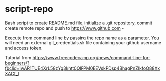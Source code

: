 # script-repo

Bash script to create README.md file, initialize a .git repository, commit create remote repo and push to https://www.github.com - 

Execute from command line by passing the repo name as a parameter.
You will need an external git_credentials.sh file containing your github username and access token.

Tutorial from https://www.freecodecamp.org/news/command-line-for-beginners/?fbclid=IwAR1TUE4XrL58zYg3khtt0QlRPM0EEVskPDsp4BhagPnZIkfoQ88XxXACf_I
